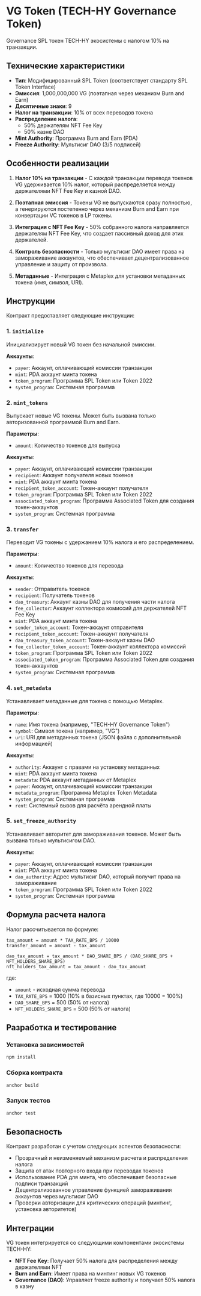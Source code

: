 # VG Token (TECH-HY Governance Token)

Governance SPL токен TECH-HY экосистемы с налогом 10% на транзакции.

## Технические характеристики

- **Тип**: Модифицированный SPL Token (соответствует стандарту SPL Token Interface)
- **Эмиссия**: 1,000,000,000 VG (поэтапная через механизм Burn and Earn)
- **Десятичные знаки**: 9
- **Налог на транзакции**: 10% от всех переводов токена
- **Распределение налога**: 
  - 50% держателям NFT Fee Key
  - 50% казне DAO
- **Mint Authority**: Программа Burn and Earn (PDA)
- **Freeze Authority**: Мультисиг DAO (3/5 подписей)

## Особенности реализации

1. **Налог 10% на транзакции** - С каждой транзакции перевода токенов VG удерживается 10% налог, который распределяется между держателями NFT Fee Key и казной DAO.

2. **Поэтапная эмиссия** - Токены VG не выпускаются сразу полностью, а генерируются постепенно через механизм Burn and Earn при конвертации VC токенов в LP токены.

3. **Интеграция с NFT Fee Key** - 50% собранного налога направляется держателям NFT Fee Key, что создает пассивный доход для этих держателей.

4. **Контроль безопасности** - Только мультисиг DAO имеет права на замораживание аккаунтов, что обеспечивает децентрализованное управление и защиту от произвола.

5. **Метаданные** - Интеграция с Metaplex для установки метаданных токена (имя, символ, URI).

## Инструкции

Контракт предоставляет следующие инструкции:

### 1. `initialize`

Инициализирует новый VG токен без начальной эмиссии.

**Аккаунты**:
- `payer`: Аккаунт, оплачивающий комиссии транзакции
- `mint`: PDA аккаунт минта токена
- `token_program`: Программа SPL Token или Token 2022
- `system_program`: Системная программа

### 2. `mint_tokens`

Выпускает новые VG токены. Может быть вызвана только авторизованной программой Burn and Earn.

**Параметры**:
- `amount`: Количество токенов для выпуска

**Аккаунты**:
- `payer`: Аккаунт, оплачивающий комиссии транзакции
- `recipient`: Аккаунт получателя новых токенов
- `mint`: PDA аккаунт минта токена
- `recipient_token_account`: Токен-аккаунт получателя
- `token_program`: Программа SPL Token или Token 2022
- `associated_token_program`: Программа Associated Token для создания токен-аккаунтов
- `system_program`: Системная программа

### 3. `transfer`

Переводит VG токены с удержанием 10% налога и его распределением.

**Параметры**:
- `amount`: Количество токенов для перевода

**Аккаунты**:
- `sender`: Отправитель токенов
- `recipient`: Получатель токенов
- `dao_treasury`: Аккаунт казны DAO для получения части налога
- `fee_collector`: Аккаунт коллектора комиссий для держателей NFT Fee Key
- `mint`: PDA аккаунт минта токена
- `sender_token_account`: Токен-аккаунт отправителя
- `recipient_token_account`: Токен-аккаунт получателя
- `dao_treasury_token_account`: Токен-аккаунт казны DAO
- `fee_collector_token_account`: Токен-аккаунт коллектора комиссий
- `token_program`: Программа SPL Token или Token 2022
- `associated_token_program`: Программа Associated Token для создания токен-аккаунтов
- `system_program`: Системная программа

### 4. `set_metadata`

Устанавливает метаданные для токена с помощью Metaplex.

**Параметры**:
- `name`: Имя токена (например, "TECH-HY Governance Token")
- `symbol`: Символ токена (например, "VG")
- `uri`: URI для метаданных токена (JSON файла с дополнительной информацией)

**Аккаунты**:
- `authority`: Аккаунт с правами на установку метаданных
- `mint`: PDA аккаунт минта токена
- `metadata`: PDA аккаунт метаданных от Metaplex
- `payer`: Аккаунт, оплачивающий комиссии транзакции
- `metadata_program`: Программа Metaplex Token Metadata
- `system_program`: Системная программа
- `rent`: Системный вызов для расчёта арендной платы

### 5. `set_freeze_authority`

Устанавливает авторитет для замораживания токенов. Может быть вызвана только мультисигом DAO.

**Аккаунты**:
- `payer`: Аккаунт, оплачивающий комиссии транзакции
- `mint`: PDA аккаунт минта токена
- `dao_authority`: Адрес мультисиг DAO, который получит права на замораживание
- `token_program`: Программа SPL Token или Token 2022
- `system_program`: Системная программа

## Формула расчета налога

Налог рассчитывается по формуле:

```
tax_amount = amount * TAX_RATE_BPS / 10000
transfer_amount = amount - tax_amount

dao_tax_amount = tax_amount * DAO_SHARE_BPS / (DAO_SHARE_BPS + NFT_HOLDERS_SHARE_BPS)
nft_holders_tax_amount = tax_amount - dao_tax_amount
```

где:
- `amount` - исходная сумма перевода
- `TAX_RATE_BPS` = 1000 (10% в базисных пунктах, где 10000 = 100%)
- `DAO_SHARE_BPS` = 500 (50% от налога)
- `NFT_HOLDERS_SHARE_BPS` = 500 (50% от налога)

## Разработка и тестирование

### Установка зависимостей
```bash
npm install
```

### Сборка контракта
```bash
anchor build
```

### Запуск тестов
```bash
anchor test
```

## Безопасность

Контракт разработан с учетом следующих аспектов безопасности:
- Прозрачный и неизменяемый механизм расчета и распределения налога
- Защита от атак повторного входа при переводах токенов
- Использование PDA для минта, что обеспечивает безопасные подписи транзакций
- Децентрализованное управление функцией замораживания аккаунтов через мультисиг DAO
- Проверки авторизации для критических операций (минтинг, установка авторитетов)

## Интеграции

VG токен интегрируется со следующими компонентами экосистемы TECH-HY:
- **NFT Fee Key**: Получает 50% налога для распределения между держателями NFT
- **Burn and Earn**: Имеет права на минтинг новых VG токенов
- **Governance (DAO)**: Управляет freeze authority и получает 50% налога в казну 